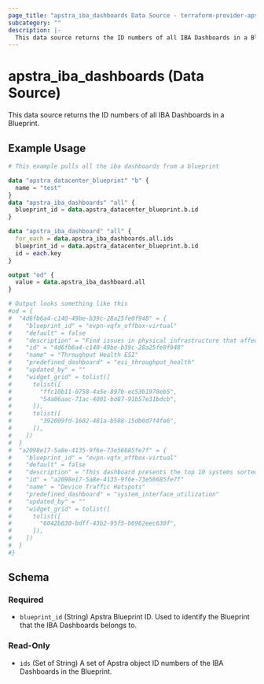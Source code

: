 ```yaml
---
page_title: "apstra_iba_dashboards Data Source - terraform-provider-apstra"
subcategory: ""
description: |-
  This data source returns the ID numbers of all IBA Dashboards in a Blueprint.
---
```


# apstra_iba_dashboards (Data Source)

This data source returns the ID numbers of all IBA Dashboards in a Blueprint.

## Example Usage

```terraform
# This example pulls all the iba dashboards from a blueprint

data "apstra_datacenter_blueprint" "b" {
  name = "test"
}
data "apstra_iba_dashboards" "all" {
  blueprint_id = data.apstra_datacenter_blueprint.b.id
}

data "apstra_iba_dashboard" "all" {
  for_each = data.apstra_iba_dashboards.all.ids
  blueprint_id = data.apstra_datacenter_blueprint.b.id
  id = each.key
}

output "od" {
  value = data.apstra_iba_dashboard.all
}

# Output looks something like this
#od = {
#  "4d6fb6a4-c140-49be-b39c-28a25fe0f948" = {
#    "blueprint_id" = "evpn-vqfx_offbox-virtual"
#    "default" = false
#    "description" = "Find issues in physical infrastructure that affect the available throughput caused by issues such as imbalanced traffic over a group of L3 (ECMP) or L2 (LAG) links."
#    "id" = "4d6fb6a4-c140-49be-b39c-28a25fe0f948"
#    "name" = "Throughput Health ESI"
#    "predefined_dashboard" = "esi_throughput_health"
#    "updated_by" = ""
#    "widget_grid" = tolist([
#      tolist([
#        "ffc10b11-0758-4a5e-897b-ec53b1978eb5",
#        "54a06aac-71ac-4001-bd87-91b57e31bdcb",
#      ]),
#      tolist([
#        "392009fd-1602-481a-b588-15db0d7f4fe6",
#      ]),
#    ])
#  }
#  "a2098e17-5a8e-4135-9f6e-73e56685fe7f" = {
#    "blueprint_id" = "evpn-vqfx_offbox-virtual"
#    "default" = false
#    "description" = "This dashboard presents the top 10 systems sorted by their aggregate interface utilization."
#    "id" = "a2098e17-5a8e-4135-9f6e-73e56685fe7f"
#    "name" = "Device Traffic Hotspots"
#    "predefined_dashboard" = "system_interface_utilization"
#    "updated_by" = ""
#    "widget_grid" = tolist([
#      tolist([
#        "6042b830-bdff-43b2-95f5-b6962eec630f",
#      ]),
#    ])
#  }
#}
```

<!-- schema generated by tfplugindocs -->
## Schema

### Required

- `blueprint_id` (String) Apstra Blueprint ID. Used to identify the Blueprint that the IBA Dashboards belongs to.

### Read-Only

- `ids` (Set of String) A set of Apstra object ID numbers of the IBA Dashboards in the Blueprint.
